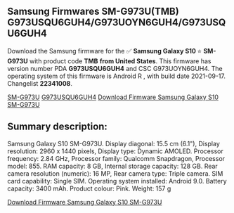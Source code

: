 <h2>Samsung Firmwares SM-G973U(TMB) G973USQU6GUH4/G973UOYN6GUH4/G973USQU6GUH4</h2>
Download the Samsung firmware for the ✅ <strong>Samsung Galaxy S10 </strong> ⭐ <strong>SM-G973U</strong> with product code <strong>TMB</strong> <strong> from United States</strong>. This firmware has version number PDA <strong>G973USQU6GUH4</strong> and CSC G973UOYN6GUH4. The operating system of this firmware is Android R , with build date 2021-09-17. Changelist <strong>22341008</strong>.


[SM-G973U](https://samfirm.shop/samsung/model/SM-G973U)
[G973USQU6GUH4](https://samfirm.shop/samsung/pda/G973USQU6GUH4)
[Download Firmware Samsung Galaxy S10 SM-G973U](https://samfirm.shop/samsung/firmware/457521)
<h2>Summary description:</h2>
<p>Samsung Galaxy S10 SM-G973U. Display diagonal: 15.5 cm (6.1"), Display resolution: 2960 x 1440 pixels, Display type: Dynamic AMOLED. Processor frequency: 2.84 GHz, Processor family: Qualcomm Snapdragon, Processor model: 855. RAM capacity: 8 GB, Internal storage capacity: 128 GB. Rear camera resolution (numeric): 16 MP, Rear camera type: Triple camera. SIM card capability: Single SIM. Operating system installed: Android 9.0. Battery capacity: 3400 mAh. Product colour: Pink. Weight: 157 g</p>


[Download Firmware Samsung Galaxy S10 SM-G973U](https://samfirm.shop/samsung/firmware/457521)
